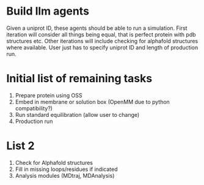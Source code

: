 # Build llm agents
Given a uniprot ID, these agents should be able to run a simulation. First iteration will consider all things being equal, that is perfect protein with pdb structures etc. Other iterations will include checking for alphafold structures where available. User just has to specify uniprot ID and length of production run. 

# Initial list of remaining tasks
1. Prepare protein using OSS
2. Embed in membrane or solution box (OpenMM due to python compatibility?)
3. Run standard equilibration (allow user to change)
4. Production run

# List 2
1. Check for Alphafold structures
2. Fill in missing loops/residues if indicated
3. Analysis modules (MDtraj, MDAnalysis)
